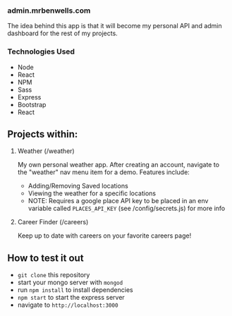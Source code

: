 ###  admin.mrbenwells.com

The idea behind this app is that it will become my personal API and admin
dashboard for the rest of my projects.  

### Technologies Used
   - Node
   - React
   - NPM
   - Sass
   - Express
   - Bootstrap
   - React


## Projects within:

1. Weather  (/weather)

    My own personal weather app.  After creating an account, navigate to
    the "weather" nav menu item for a demo.  Features include:

    - Adding/Removing Saved locations
    - Viewing the weather for a specific locations


    * NOTE: Requires a google place API key to be placed in an env variable called `PLACES_API_KEY`
          (see /config/secrets.js) for more info

2. Career Finder (/careers)

    Keep up to date with careers on your favorite careers page!

## How to test it out
   - `git clone` this repository
   - start your mongo server with `mongod`
   - run `npm install` to install dependencies
   - `npm start` to start the express server
   - navigate to `http://localhost:3000`
